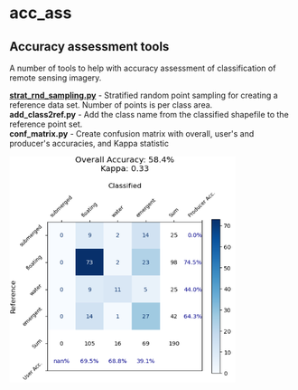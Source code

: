 # acc_ass
## Accuracy assessment tools
A number of tools to help with accuracy assessment of classification of remote sensing imagery.

<b>[strat_rnd_sampling.py](https://github.com/timwh/acc_ass/blob/main/strat_rnd_sampling.py)</b>  - Stratified random point sampling for creating a reference data set. Number of points is per class area. <br>
<b>add_class2ref.py</b> - Add the class name from the classified shapefile to the reference point set. <br>
<b>conf_matrix.py</b> - Create confusion matrix with overall, user's and producer's accuracies, and Kappa statistic

<img src="https://github.com/timwh/acc_ass/blob/main/images/Screenshot2025-03-28160534.png" width="400" height="400" />
